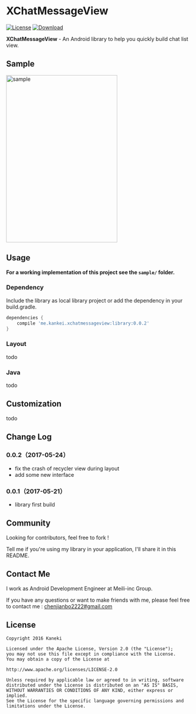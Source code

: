 # XChatMessageView

[![License](https://img.shields.io/badge/license-Apache%202-green.svg)](https://www.apache.org/licenses/LICENSE-2.0)
[![Download](https://api.bintray.com/packages/echohaha/maven/XChatMessageView/images/download.svg) ](https://bintray.com/echohaha/maven/XChatMessageView/_latestVersion)

**XChatMessageView** - An Android library to help you quickly build chat list view.

## Sample
<img src="snapshot/snapshot.gif" alt="sample" title="sample" width="300" height="450" />

## Usage

**For a working implementation of this project see the `sample/` folder.**

### Dependency

Include the library as local library project or add the dependency in your build.gradle.

```groovy
dependencies {
    compile 'me.kankei.xchatmessageview:library:0.0.2'
}
```

### Layout
     
todo

### Java

todo

## Customization

todo
 

## Change Log

### 0.0.2（2017-05-24）
- fix the crash of recycler view during layout
- add some new interface

### 0.0.1（2017-05-21）
- library first build


## Community

Looking for contributors, feel free to fork !

Tell me if you're using my library in your application, I'll share it in this README.

## Contact Me

I work as Android Development Engineer at Meili-inc Group.

If you have any questions or want to make friends with me, please feel free to contact me : [chenjianbo2222#gmail.com](mailto:chenjianbo2222@gmail.com)


## License

    Copyright 2016 Kaneki

	Licensed under the Apache License, Version 2.0 (the "License");
	you may not use this file except in compliance with the License.
	You may obtain a copy of the License at

    http://www.apache.org/licenses/LICENSE-2.0

	Unless required by applicable law or agreed to in writing, software
	distributed under the License is distributed on an "AS IS" BASIS,
	WITHOUT WARRANTIES OR CONDITIONS OF ANY KIND, either express or implied.
	See the License for the specific language governing permissions and
	limitations under the License.
